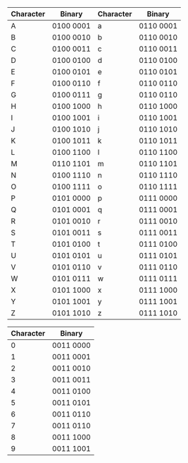 |Character|Binary|Character|Binary|
|----------|--------|-----------|--------|
|A|0100 0001|a|0110 0001|
|B|0100 0010|b|0110 0010|
|C|0100 0011|c|0110 0011|
|D|0100 0100|d|0110 0100|
|E|0100 0101|e|0110 0101|
|F|0100 0110|f|0110 0110|
|G|0100 0111|g|0110 0110|
|H|0100 1000|h|0110 1000|
|I|0100 1001|i|0110 1001|
|J|0100 1010|j|0110 1010|
|K|0100 1011|k|0110 1011|
|L|0100 1100|l|0110 1100|
|M|0110 1101|m|0110 1101|
|N|0100 1110|n|0110 1110|
|O|0100 1111|o|0110 1111|
|P|0101 0000|p|0111 0000|
|Q|0101 0001|q|0111 0001|
|R|0101 0010|r|0111 0010|
|S|0101 0011|s|0111 0011|
|T|0101 0100|t|0111 0100|
|U|0101 0101|u|0111 0101|
|V|0101 0110|v|0111 0110|
|W|0101 0111|w|0111 0111|
|X|0101 1000|x|0111 1000|
|Y|0101 1001|y|0111 1001|
|Z|0101 1010|z|0111 1010|

|Character|Binary|
|-----------|--------|
|0|0011 0000|
|1|0011 0001|
|2|0011 0010|
|3|0011 0011|
|4|0011 0100|
|5|0011 0101|
|6|0011 0110|
|7|0011 0110|
|8|0011 1000|
|9|0011 1001|

